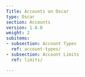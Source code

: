```yaml
---
Title: Accounts on Oscar
type: Oscar
section: Accounts
version: 1.0.0
weight: 2
subitems:
- subsection: Account Types
  ref: account-types/
- subsection: Account Limits
  ref: limits/

---
```

